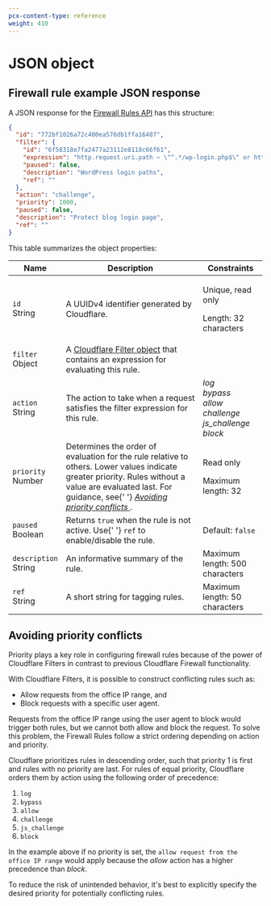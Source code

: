 ```yaml
---
pcx-content-type: reference
weight: 410
---
```


# JSON object

## Firewall rule example JSON response

A JSON response for the [Firewall Rules API](https://api.cloudflare.com/#firewall-rules-properties) has this structure:

```json
{
  "id": "772bf1026a72c400ea576db1ffa16407",
  "filter": {
    "id": "6f58318e7fa2477a23112e8118c66f61",
    "expression": "http.request.uri.path ~ \"^.*/wp-login.php$\" or http.request.uri.path ~ \"^.*/xmlrpc.php$\"",
    "paused": false,
    "description": "WordPress login paths",
    "ref": ""
  },
  "action": "challenge",
  "priority": 1000,
  "paused": false,
  "description": "Protect blog login page",
  "ref": ""
}
```

This table summarizes the object properties:

<TableWrap style="width:100%">
  <table style="width: 100%;">
    <thead>
      <tr>
        <th>Name</th>
        <th>Description</th>
        <th>Constraints</th>
      </tr>
    </thead>
    <tbody>
      <tr>
        <td>
          <code>id</code>
          <br />
          <Type>String</Type>
        </td>
        <td>A UUIDv4 identifier generated by Cloudflare.</td>
        <td>
          <p>Unique, read only</p>
          <p>Length: 32 characters</p>
        </td>
      </tr>
      <tr>
        <td>
          <code>filter</code>
          <br />
          <Type>Object</Type>
        </td>
        <td>
          A <a href="/api/cf-filters/json-object">Cloudflare Filter object</a> that contains an
          expression for evaluating this rule.
        </td>
        <td></td>
      </tr>
      <tr>
        <td>
          <code>action</code>
          <br />
          <Type>String</Type>
        </td>
        <td>The action to take when a request satisfies the filter expression for this rule.</td>
        <td>
          <em>
            log
            <br />
            bypass
            <br />
            allow
            <br />
            challenge
            <br />
            js_challenge
            <br />
            block
            <br />
          </em>
        </td>
      </tr>
      <tr>
        <td>
          <code>priority</code>
          <br />
          <Type>Number</Type>
        </td>
        <td>
          Determines the order of evaluation for the rule relative to others. Lower values indicate
          greater priority. Rules without a value are evaluated last. For guidance, see{' '}
          <a href="#avoiding-priority-conflicts">
            <em>Avoiding priority conflicts</em>
          </a>
          .
        </td>
        <td>
          <p>Read only</p>
          <p>Maximum length: 32</p>
        </td>
      </tr>
      <tr>
        <td>
          <code>paused</code>
          <br />
          <Type>Boolean</Type>
        </td>
        <td>
          Returns <code class="InlineCode">true</code> when the rule is not active. Use{' '}
          <code>ref</code> to enable/disable the rule.
        </td>
        <td>
          Default: <code class="InlineCode">false</code>
        </td>
      </tr>
      <tr>
        <td>
          <code>description</code>
          <br />
          <Type>String</Type>
        </td>
        <td>An informative summary of the rule.</td>
        <td>Maximum length: 500 characters</td>
      </tr>
      <tr>
        <td>
          <code>ref</code>
          <br />
          <Type>String</Type>
        </td>
        <td>A short string for tagging rules.</td>
        <td>Maximum length: 50 characters</td>
      </tr>
    </tbody>
  </table>
</TableWrap>

## Avoiding priority conflicts

Priority plays a key role in configuring firewall rules because of the power of Cloudflare Filters in contrast to previous Cloudflare Firewall functionality.

With Cloudflare Filters, it is possible to construct conflicting rules such as:

- Allow requests from the office IP range, and
- Block requests with a specific user agent.

Requests from the office IP range using the user agent to block would trigger both rules, but we cannot both allow and block the request. To solve this problem, the Firewall Rules follow a strict ordering depending on action and priority.

Cloudflare prioritizes rules in descending order, such that priority 1 is first and rules with no priority are last. For rules of equal priority, Cloudflare orders them by action using the following order of precedence:

1. `log`
1. `bypass`
1. `allow`
1. `challenge`
1. `js_challenge`
1. `block`

In the example above if no priority is set, the `allow request from the office IP range` would apply because the _allow_ action has a higher precedence than _block_.

To reduce the risk of unintended behavior, it's best to explicitly specify the desired priority for potentially conflicting rules.
